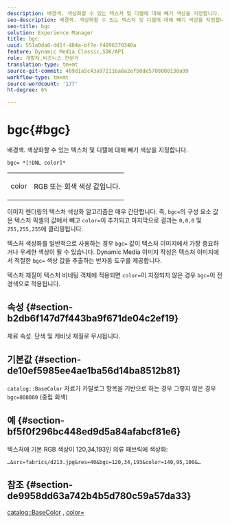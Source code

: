 ```yaml
---
description: 배경색. 색상화할 수 있는 텍스처 및 디캘에 대해 빼기 색상을 지정합니다.
seo-description: 배경색. 색상화할 수 있는 텍스처 및 디캘에 대해 빼기 색상을 지정합니다.
seo-title: bgc
solution: Experience Manager
title: bgc
uuid: 551a0da8-dd1f-484a-bf7e-f4896370340a
feature: Dynamic Media Classic,SDK/API
role: 개발자,비즈니스 전문가
translation-type: tm+mt
source-git-commit: 469d1a5c43a972116a8a2efb0de5708800130a99
workflow-type: tm+mt
source-wordcount: '177'
ht-degree: 6%

---
```



# bgc{#bgc}

배경색. 색상화할 수 있는 텍스처 및 디캘에 대해 빼기 색상을 지정합니다.

`bgc= *[!DNL color]*`

<table id="simpletable_131302355CAB4900A7B45FED903A1AAD" class="- topic/simpletable "> 
 <tr class="- topic/strow strow"> 
  <td class="- topic/stentry stentry"> <p><span class="+ topic/keyword sw-d/varname varname"> color</span> </p> </td> 
  <td class="- topic/stentry stentry"> <p>RGB 또는 회색 색상 값입니다. </p></td> 
 </tr> 
</table>

이미지 렌더링의 텍스처 색상화 알고리즘은 매우 간단합니다. 즉, `bgc=`의 구성 요소 값은 텍스처 픽셀의 값에서 빼고 `color=`이 추가되고 마지막으로 결과는 `0,0,0` 및 `255,255,255`에 클리핑됩니다.

텍스처 색상화를 일반적으로 사용하는 경우 `bgc=` 값이 텍스처 이미지에서 가장 중요하거나 우세한 색상이 될 수 있습니다. Dynamic Media 이미지 작성은 텍스처 이미지에서 적절한 `bgc=` 색상 값을 추출하는 반자동 도구를 제공합니다.

텍스처 재질이 텍스처 비네팅 객체에 적용되면 `color=`이 지정되지 않은 경우 `bgc=`이 전경색으로 적용됩니다.

## 속성 {#section-b2db6f147d7f443ba9f671de04c2ef19}

재료 속성. 단색 및 캐비닛 재질로 무시됩니다.

## 기본값 {#section-de10ef5985ee4ae1ba56d14ba8512b81}

`catalog::BaseColor` 자료가 카탈로그 항목을 기반으로 하는 경우 그렇지 않은 경우  `bgc=808080` (중립 회색)

## 예 {#section-bf5f0f296bc448ed9d5a84afabcf81e6}

텍스처에 기본 RGB 색상이 120,34,193인 의류 패브릭에 색상화:

`…&src=fabrics/d213.jpg&res=40&bgc=120,34,193&color=140,95,100&…`

## 참조 {#section-de9958dd63a742b4b5d780c59a57da33}

[catalog::BaseColor](../../../../../ir-api/material-cat/image-rendering-api-ref/c-ir-material-catalog/c-ir-material-data-reference/r-ir-basecolor.md#reference-5f02371b1d8e444ab12d2614d9792de8) ,  [color=](../../../../../ir-api/http-protocol/image-rendering-api-ref/c-ir-http-protocol-ref/c-ir-http-protocol-command-reference/r-ir-http-color.md#reference-ea3cba9edfe94dbab86d8f123a9ed0aa)
